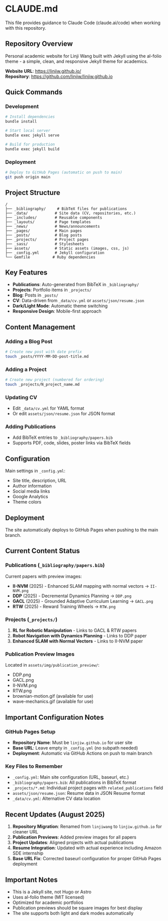 # CLAUDE.md

This file provides guidance to Claude Code (claude.ai/code) when working with this repository.

## Repository Overview

Personal academic website for Linji Wang built with Jekyll using the al-folio theme - a simple, clean, and responsive Jekyll theme for academics.

**Website URL**: https://linjiw.github.io/  
**Repository**: https://github.com/linjiw/linjiw.github.io

## Quick Commands

### Development
```bash
# Install dependencies
bundle install

# Start local server
bundle exec jekyll serve

# Build for production
bundle exec jekyll build
```

### Deployment
```bash
# Deploy to GitHub Pages (automatic on push to main)
git push origin main
```

## Project Structure

```
/
├── _bibliography/     # BibTeX files for publications
├── _data/            # Site data (CV, repositories, etc.)
├── _includes/        # Reusable components
├── _layouts/         # Page templates
├── _news/            # News/announcements
├── _pages/           # Main pages
├── _posts/           # Blog posts
├── _projects/        # Project pages
├── _sass/            # Stylesheets
├── assets/           # Static assets (images, css, js)
├── _config.yml       # Jekyll configuration
└── Gemfile          # Ruby dependencies
```

## Key Features

- **Publications**: Auto-generated from BibTeX in `_bibliography/`
- **Projects**: Portfolio items in `_projects/`
- **Blog**: Posts in `_posts/`
- **CV**: Data-driven from `_data/cv.yml` or `assets/json/resume.json`
- **Dark/Light Mode**: Automatic theme switching
- **Responsive Design**: Mobile-first approach

## Content Management

### Adding a Blog Post
```bash
# Create new post with date prefix
touch _posts/YYYY-MM-DD-post-title.md
```

### Adding a Project
```bash
# Create new project (numbered for ordering)
touch _projects/N_project_name.md
```

### Updating CV
- Edit `_data/cv.yml` for YAML format
- Or edit `assets/json/resume.json` for JSON format

### Adding Publications
- Add BibTeX entries to `_bibliography/papers.bib`
- Supports PDF, code, slides, poster links via BibTeX fields

## Configuration

Main settings in `_config.yml`:
- Site title, description, URL
- Author information
- Social media links
- Google Analytics
- Theme colors

## Deployment

The site automatically deploys to GitHub Pages when pushing to the main branch.

## Current Content Status

### Publications (`_bibliography/papers.bib`)
Current papers with preview images:
- **II-NVM** (2025) - Enhanced SLAM mapping with normal vectors → `II-NVM.png`
- **DDP** (2025) - Decremental Dynamics Planning → `DDP.png`
- **GACL** (2025) - Grounded Adaptive Curriculum Learning → `GACL.png`
- **RTW** (2025) - Reward Training Wheels → `RTW.png`

### Projects (`_projects/`)
1. **RL for Robotic Manipulation** - Links to GACL & RTW papers
2. **Robot Navigation with Dynamics Planning** - Links to DDP paper
3. **Enhanced SLAM with Normal Vectors** - Links to II-NVM paper

### Publication Preview Images
Located in `assets/img/publication_preview/`:
- DDP.png
- GACL.png
- II-NVM.png
- RTW.png
- brownian-motion.gif (available for use)
- wave-mechanics.gif (available for use)

## Important Configuration Notes

### GitHub Pages Setup
- **Repository Name**: Must be `linjiw.github.io` for user site
- **Base URL**: Leave empty in `_config.yml` (no subpath needed)
- **Deployment**: Automatic via GitHub Actions on push to main branch

### Key Files to Remember
- `_config.yml`: Main site configuration (URL, baseurl, etc.)
- `_bibliography/papers.bib`: All publications in BibTeX format
- `_projects/*.md`: Individual project pages with `related_publications` field
- `assets/json/resume.json`: Resume data in JSON Resume format
- `_data/cv.yml`: Alternative CV data location

## Recent Updates (August 2025)

1. **Repository Migration**: Renamed from `linjiwang` to `linjiw.github.io` for cleaner URL
2. **Publication Previews**: Added preview images for all papers
3. **Project Updates**: Aligned projects with actual publications
4. **Resume Integration**: Updated with actual experience including Amazon SDE internship
5. **Base URL Fix**: Corrected baseurl configuration for proper GitHub Pages deployment

## Important Notes

- This is a Jekyll site, not Hugo or Astro
- Uses al-folio theme (MIT licensed)
- Optimized for academic portfolios
- Publication previews should be square images for best display
- The site supports both light and dark modes automatically